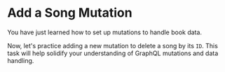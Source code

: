 # Add a Song Mutation

You have just learned how to set up mutations to handle book data.

Now, let's practice adding a new mutation to delete a song by its `ID`. This task will help solidify your understanding of GraphQL mutations and data handling.